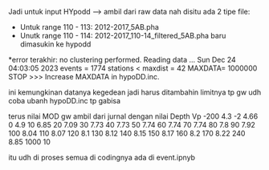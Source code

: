 Jadi untuk input HYpodd --> ambil dari raw data
nah disitu ada 2 tipe file:
- Untuk range 110 - 113: 2012-2017_5AB.pha
- Unutk range 110 - 114: 2012-2017_110-14_filtered_5AB.pha
baru dimasukin ke hypodd

*error terakhir:
no clustering performed.
Reading data ...   Sun Dec 24 04:03:05 2023
events =  1774
stations < maxdist =     42
 MAXDATA=              1000000
STOP >>> Increase MAXDATA in hypoDD.inc.

ini kemungkinan datanya kegedean jadi harus ditambahin limitnya tp gw udh coba ubanh hypoDD.inc tp gabisa

terus nilai MOD gw ambil dari jurnal dengan nilai 
Depth	Vp
-200	4.3
-2	4.66
0	4.9
10	6.85
20	7.09
30	7.73
40	7.73
50	7.74
60	7.74
70	7.74
80	7.8
90	7.92
100	8.04
110	8.07
120	8.1
130	8.12
140	8.15
150	8.17
160	8.2
170	8.22
240	8.85
1000	10

itu udh di proses semua di codingnya ada di event.ipnyb
